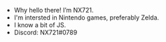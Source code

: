 - Why hello there! I’m NX721.
- I'm intersted in Nintendo games, preferably Zelda.
- I know a bit of JS.
- Discord: NX721#0789

<!---
NX721/NX721 is a ✨ special ✨ repository because its `README.md` (this file) appears on your GitHub profile.
You can click the Preview link to take a look at your changes.
--->
